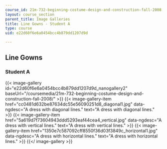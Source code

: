 ```yaml
---
course_id: 21m-732-beginning-costume-design-and-construction-fall-2008
layout: course_section
parent_title: Image Galleries
title: Line Gowns - Student A
type: course
uid: e22d60f6e6a0454bcc4b879dd1207d9d

---
```


Line Gowns
----------

### Student A
{{< image-gallery id="e22d60f6e6a0454bcc4b879dd1207d9d_nanogallery2" baseUrl="/coursemedia/21m-732-beginning-costume-design-and-construction-fall-2008/" >}}
{{< image-gallery-item href="cc0481d632be87634dc55e56090251d8_diagonal1.jpg" data-ngdesc="A dress with diagonal lines." text="A dress with diagonal lines." >}}
{{< image-gallery-item href="5a619d7f73604943ddd5293eaf44cea4_vertical.jpg" data-ngdesc="A dress with vertical lines." text="A dress with vertical lines." >}}
{{< image-gallery-item href="1350e7c587092cff8550f36d03f3849c_horizontal1.jpg" data-ngdesc="A dress with horizontal lines." text="A dress with horizontal lines." >}}
{{</ image-gallery >}}
